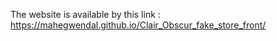The website is available by this link : https://mahegwendal.github.io/Clair_Obscur_fake_store_front/
